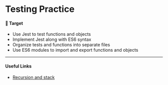 # Testing Practice

#### 🎯 Target
+ Use Jest to test functions and objects
+ Implement Jest along with ES6 syntax
+ Organize tests and functions into separate files
+ Use ES6 modules to import and export functions and objects


- - - 

#### Useful Links
+ [Recursion and stack](https://javascript.info/recursion)